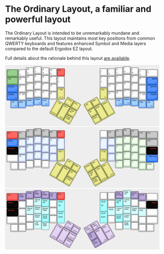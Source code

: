# The Ordinary Layout, a familiar and powerful layout

The Ordinary Layout is intended to be unremarkably mundane and remarkably useful. This layout maintains most key positions from common QWERTY keyboards and features enhanced Symbol and Media layers compared to the default Ergodox EZ layout.

Full details about the rationale behind this layout [are available](http://nicholas.rinard.us/2016/03/ergodox-ez-layout.html).

![Ordinary base layout](ordinary-base.png)
![Ordinary symbol layout](ordinary-symbol.png)
![Ordinary media layout](ordinary-media.png)

